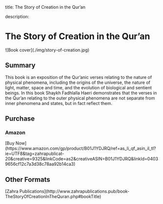 title: The Story of Creation in the Qur’an

description:

# The Story of Creation in the Qur’an

<div markdown="1" class="cover-image">
![Book cover](./img/story-of-creation.jpg)
</div>

## Summary

This book is an exposition of the Qur’anic verses relating to the nature of physical phenomena, including the origins of the universe, the nature of light, matter, space and time, and the evolution of biological and sentient beings. In this book Shaykh Fadhlalla Haeri demonstrates that the verses in the Qur’an relating to the outer physical phenomena are not separate from inner phenomena and states, but in fact reflect them.

## Purchase

### Amazon

<div markdown="3" class="purchase-link">
[Buy Now](https://www.amazon.com/gp/product/B01J1YDJRQ/ref=as_li_qf_asin_il_tl?ie=UTF8&tag=zahrapublicat-20&creative=9325&linkCode=as2&creativeASIN=B01J1YDJRQ&linkId=04039656cf12c7a3d38c78aa92b14ca3)
</div>

## Other Formats

<div markdown="3" class="purchase-link">
[Zahra Publications](http://www.zahrapublications.pub/book-TheStoryOfCreationInTheQuran.php#bookTitle)
</div>

